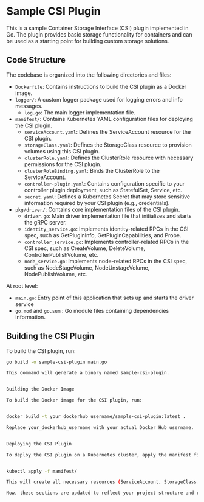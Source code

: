 # Sample CSI Plugin

This is a sample Container Storage Interface (CSI) plugin implemented in Go. The plugin provides basic storage functionality for containers and can be used as a starting point for building custom storage solutions.

## Code Structure

The codebase is organized into the following directories and files:

- `Dockerfile`: Contains instructions to build the CSI plugin as a Docker image.
- `logger/`: A custom logger package used for logging errors and info messages.
  - `log.go`: The main logger implementation file.
- `manifest/`: Contains Kubernetes YAML configuration files for deploying the CSI plugin.
  - `serviceAccount.yaml`: Defines the ServiceAccount resource for the CSI plugin.
  - `storageClass.yaml`: Defines the StorageClass resource to provision volumes using this CSI plugin.
  - `clusterRole.yaml`: Defines the ClusterRole resource with necessary permissions for the CSI plugin.
  - `clusterRoleBinding.yaml`: Binds the ClusterRole to the ServiceAccount.
  - `controller-plugin.yaml`: Contains configuration specific to your controller plugin deployment, such as StatefulSet, Service, etc.
  - `secret.yaml`: Defines a Kubernetes Secret that may store sensitive information required by your CSI plugin (e.g., credentials).
- `pkg/driver/`: Contains core implementation files of the CSI plugin.
  - `driver.go`: Main driver implementation file that initializes and starts the gRPC server.
  - `identity_service.go`: Implements identity-related RPCs in the CSI spec, such as GetPluginInfo, GetPluginCapabilities, and Probe.
  - `controller_service.go`: Implements controller-related RPCs in the CSI spec, such as CreateVolume, DeleteVolume, ControllerPublishVolume, etc.
  - `node_service.go`: Implements node-related RPCs in the CSI spec, such as NodeStageVolume, NodeUnstageVolume, NodePublishVolume, etc.

At root level:

- `main.go`: Entry point of this application that sets up and starts the driver service
- `go.mod` and `go.sum` : Go module files containing dependencies information.

## Building the CSI Plugin

To build the CSI plugin, run:

```sh
go build -o sample-csi-plugin main.go

This command will generate a binary named sample-csi-plugin.


Building the Docker Image

To build the Docker image for the CSI plugin, run:


docker build -t your_dockerhub_username/sample-csi-plugin:latest .

Replace your_dockerhub_username with your actual Docker Hub username.


Deploying the CSI Plugin

To deploy the CSI plugin on a Kubernetes cluster, apply the manifest files in the manifest directory:


kubectl apply -f manifest/

This will create all necessary resources (ServiceAccount, StorageClass, ClusterRole, ClusterRoleBinding, Controller Plugin Deployment, and Secret) and deploy your sample CSI plugin on your Kubernetes cluster.

Now, these sections are updated to reflect your project structure and requirements.
